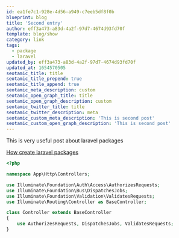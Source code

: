 ```yaml
---
id: ea1fe7c1-928e-4d56-a949-c7eeb5df8f0b
blueprint: blog
title: 'Second entry'
author: eff3a473-a83d-4a2f-97d7-4674d93fd70f
template: blog/show
category: link
tags:
  - package
  - laravel
updated_by: eff3a473-a83d-4a2f-97d7-4674d93fd70f
updated_at: 1654570505
seotamic_title: title
seotamic_title_prepend: true
seotamic_title_append: true
seotamic_meta_description: custom
seotamic_open_graph_title: title
seotamic_open_graph_description: custom
seotamic_twitter_title: title
seotamic_twitter_description: meta
seotamic_custom_meta_description: 'This is second post'
seotamic_custom_open_graph_description: 'This is second post'
---
```

This is very useful post about laravel packages

[How create laravel packages](https://laravel-news.com)

```php
<?php

namespace App\Http\Controllers;

use Illuminate\Foundation\Auth\Access\AuthorizesRequests;
use Illuminate\Foundation\Bus\DispatchesJobs;
use Illuminate\Foundation\Validation\ValidatesRequests;
use Illuminate\Routing\Controller as BaseController;

class Controller extends BaseController
{
    use AuthorizesRequests, DispatchesJobs, ValidatesRequests;
}

```